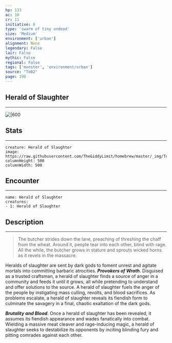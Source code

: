 ```yaml
---
hp: 133
ac: 10
cr: 11
initiative: 0
type: 'swarm of tiny undead'    
size: 'Medium'
environment: ['urban']
alignment: None
legendary: False
lair: False
mythic: False
regional: False
tags: ['monster', 'environment/urban']
source: "ToB2"
page: 198
---
```


## Herald of Slaughter
---

![|600](https://raw.githubusercontent.com/TheGiddyLimit/homebrew/master/_img/ToB2/creature/Herald%20of%20Slaughter.webp)

## Stats
---

```statblock
creature: Herald of Slaughter
image: https://raw.githubusercontent.com/TheGiddyLimit/homebrew/master/_img/ToB2/creature/token/Herald%20of%20Slaughter%20%28Token%29.png
columnHeight: 500
columnWidth: 500
```

## Encounter
---

```encounter-table
name: Herald of Slaughter
creatures:
- 1: Herald of Slaughter
```

## Description
---
>The butcher strides down the lane, preaching of threshing the chaff from the wheat. Around it, people tear into each other, blind with rage. All the while, the butcher grows in stature and sprouts wicked horns as it revels in the massacre.

Heralds of slaughter are sent by dark gods to foment unrest and agitate mortals into committing barbaric atrocities.
**_Provokers of Wrath_**. Disguised as a trusted craftsman, a herald of slaughter finds a source of anger in a community and feeds it until it grows, all while pretending to understand and offer solutions to the source. A herald of slaughter fuels the anger of the people by instigating mass culling, revolts, and blood sacrifices. As problems escalate, a herald of slaughter reveals its fiendish form to culminate the savagery in a final, chaotic exaltation of the dark gods.

**_Brutality and Blood_**. Once a herald of slaughter has been revealed, it assumes its fiendish appearance and wades fanatically into combat. Wielding a massive meat cleaver and rage-inducing magic, a herald of slaughter seeks to destabilize its opponents by inciting blinding fury and pitting comrades against each other.






